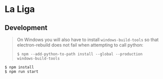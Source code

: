 # La Liga
## Development
> On Windows you will also have to install `windows-build-tools` so that electron-rebuild does not fail
> when attempting to call python:
>
> `$ npm --add-python-to-path install --global --production windows-build-tools`
```console
$ npm install
$ npm run start
```
